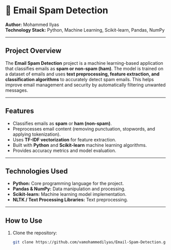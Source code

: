 # 📧 Email Spam Detection

**Author:** Mohammed Ilyas  
**Technology Stack:** Python, Machine Learning, Scikit-learn, Pandas, NumPy  

---

## Project Overview
The **Email Spam Detection** project is a machine learning-based application that classifies emails as **spam or non-spam (ham)**. The model is trained on a dataset of emails and uses **text preprocessing, feature extraction, and classification algorithms** to accurately detect spam emails. This helps improve email management and security by automatically filtering unwanted messages.

---
 
## Features
- Classifies emails as **spam** or **ham (non-spam)**.  
- Preprocesses email content (removing punctuation, stopwords, and applying tokenization).  
- Uses **TF-IDF vectorization** for feature extraction.  
- Built with **Python** and **Scikit-learn** machine learning algorithms.  
- Provides accuracy metrics and model evaluation.  

---

## Technologies Used
- **Python:** Core programming language for the project.  
- **Pandas & NumPy:** Data manipulation and processing.  
- **Scikit-learn:** Machine learning model implementation.  
- **NLTK / Text Processing Libraries:** Text preprocessing.  

---

## How to Use
1. Clone the repository:  
   ```bash
   git clone https://github.com/vamohammedilyas/Email-Spam-Detection.git
